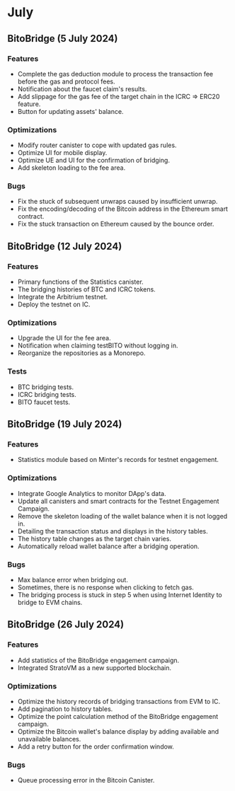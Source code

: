 # July

## BitoBridge  (5 July 2024)

### Features

* Complete the gas deduction module to process the transaction fee before the gas and protocol fees.
* Notification about the faucet claim's results.
* Add slippage for the gas fee of the target chain in the ICRC => ERC20 feature.
* Button for updating assets' balance.

### Optimizations

* Modify router canister to cope with updated gas rules. &#x20;
* Optimize UI for mobile display.
* Optimize UE and UI for the confirmation of bridging.
* Add skeleton loading to the fee area.

### Bugs

* Fix the stuck of subsequent unwraps caused by insufficient unwrap.
* Fix the encoding/decoding of the Bitcoin address in the Ethereum smart contract.
* Fix the stuck transaction on Ethereum caused by the bounce order.

## BitoBridge  (12 July 2024)

### Features

* Primary functions of the Statistics canister.
* The bridging histories of BTC and ICRC tokens.
* Integrate the Arbitrium testnet.
* Deploy the testnet on IC.

### Optimizations

* Upgrade the UI for the fee area.
* Notification when claiming testBITO without logging in.
* Reorganize the repositories as a Monorepo.

### Tests

* BTC bridging tests.
* ICRC bridging tests.
* BITO faucet tests.

## BitoBridge  (19 July 2024)

### Features

* Statistics module based on Minter's records for testnet engagement.

### Optimizations

* Integrate Google Analytics to monitor DApp's data.
* Update all canisters and smart contracts for the Testnet Engagement Campaign.
* Remove the skeleton loading of the wallet balance when it is not logged in.
* Detailing the transaction status and displays in the history tables.
* The history table changes as the target chain varies.
* Automatically reload wallet balance after a bridging operation.

### Bugs

* Max balance error when bridging out.
* &#x20;Sometimes, there is no response when clicking to fetch gas.
* The bridging process is stuck in step 5 when using Internet Identity to bridge to EVM chains.

## BitoBridge  (26 July 2024)

### Features

* Add statistics of the BitoBridge engagement campaign.
* Integrated StratoVM as a new supported blockchain.

### Optimizations

* Optimize the history records of bridging transactions from EVM to IC.
* Add pagination to history tables.
* Optimize the point calculation method of the BitoBridge engagement campaign.
* Optimize the Bitcoin wallet's balance display by adding available and unavailable balances.
* Add a retry button for the order confirmation window.

### Bugs

* Queue processing error in the Bitcoin Canister.

